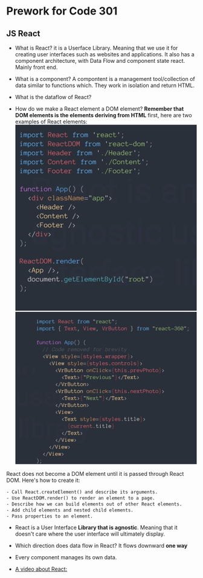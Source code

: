 # Prework for Code 301

## JS React

- What is React?
 it is a Userface Library. Meaning that we use it for creating user interfaces such as websites and applications. It also has a component architecture, with Data Flow and component state react. Mainly front end.

- What is a component?
A compontent is a management tool/collection of data similar to functions which. They work in isolation and return HTML.

- What is the dataflow of React?

- How do we make a React element a DOM element? **Remember that DOM elements is the elements deriving from HTML**
first, here are two examples of React elements:
![example1](Images/React%20Dom%201.png)
![example2](Images/React%20Dom%202.png)

React does not become a DOM element until it is passed through React DOM. Here's how to create it:

    - Call React.createElement() and describe its arguments.
    - Use ReactDOM.render() to render an element to a page.
    - Describe how we can build elements out of other React elements.
    - Add child elements and nested child elements.
    - Pass properties to an element.

- React is a User Interface **Library that is agnostic**.
 Meaning that it doesn't care where the user interface will  ultimately display.

- Which direction does data flow in React?
It flows downward **one way**

- Every component manages its own data.

- [A video about React:](https://www.youtube.com/watch?v=FRjlF74_EZk)
